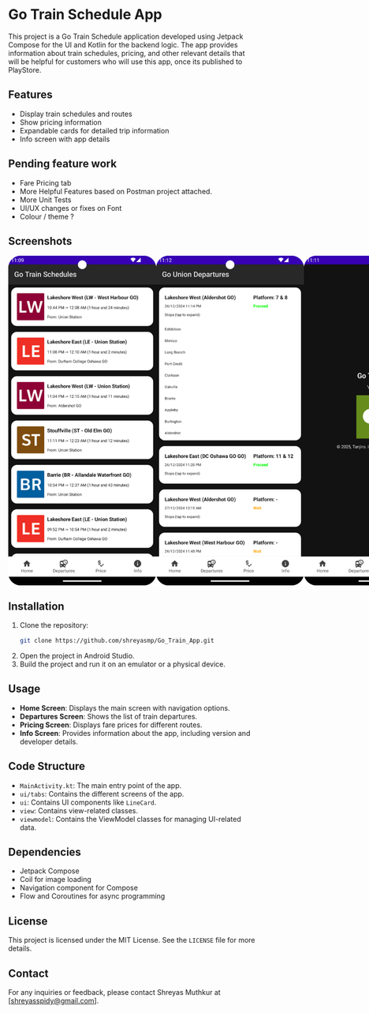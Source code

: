 # Go Train Schedule App

This project is a Go Train Schedule application developed using Jetpack Compose for the UI and
Kotlin for the backend logic. The app provides information about train schedules, pricing, and other
relevant details that will be helpful for customers who will use this app, once its published to
PlayStore.

## Features

- Display train schedules and routes
- Show pricing information
- Expandable cards for detailed trip information
- Info screen with app details

## Pending feature work

- Fare Pricing tab
- More Helpful Features based on Postman project attached.
- More Unit Tests
- UI/UX changes or fixes on Font
- Colour / theme ?

## Screenshots

<div style="display: flex; justify-content: space-around;">
    <img src="screenshots/home_screen.png" alt="Home Screen" width="300"/>
    <img src="screenshots/departures_screen.png" alt="Departures Screen" width="300"/>
    <img src="screenshots/info_screen.png" alt="Info Screen" width="300"/>
</div>

## Installation

1. Clone the repository:
    ```sh
    git clone https://github.com/shreyasmp/Go_Train_App.git
    ```
2. Open the project in Android Studio.
3. Build the project and run it on an emulator or a physical device.

## Usage

- **Home Screen**: Displays the main screen with navigation options.
- **Departures Screen**: Shows the list of train departures.
- **Pricing Screen**: Displays fare prices for different routes.
- **Info Screen**: Provides information about the app, including version and developer details.

## Code Structure

- `MainActivity.kt`: The main entry point of the app.
- `ui/tabs`: Contains the different screens of the app.
- `ui`: Contains UI components like `LineCard`.
- `view`: Contains view-related classes.
- `viewmodel`: Contains the ViewModel classes for managing UI-related data.

## Dependencies

- Jetpack Compose
- Coil for image loading
- Navigation component for Compose
- Flow and Coroutines for async programming

## License

This project is licensed under the MIT License. See the `LICENSE` file for more details.

## Contact

For any inquiries or feedback, please contact Shreyas Muthkur at [shreyasspidy@gmail.com].
